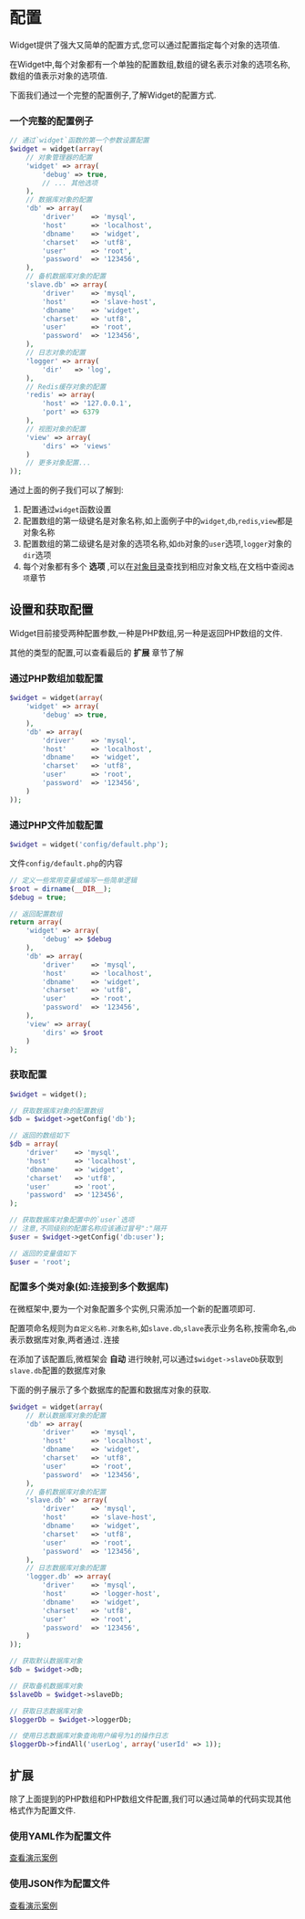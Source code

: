 # 配置

Widget提供了强大又简单的配置方式,您可以通过配置指定每个对象的选项值.

在Widget中,每个对象都有一个单独的配置数组,数组的键名表示对象的选项名称,数组的值表示对象的选项值.

下面我们通过一个完整的配置例子,了解Widget的配置方式.

### 一个完整的配置例子

```php
// 通过`widget`函数的第一个参数设置配置
$widget = widget(array(
    // 对象管理器的配置
    'widget' => array(
        'debug' => true,
        // ... 其他选项
    ),
    // 数据库对象的配置
    'db' => array(
        'driver'    => 'mysql',
        'host'      => 'localhost',
        'dbname'    => 'widget',
        'charset'   => 'utf8',
        'user'      => 'root',
        'password'  => '123456',
    ),
    // 备机数据库对象的配置
    'slave.db' => array(
        'driver'    => 'mysql',
        'host'      => 'slave-host',
        'dbname'    => 'widget',
        'charset'   => 'utf8',
        'user'      => 'root',
        'password'  => '123456',
    ),
    // 日志对象的配置
    'logger' => array(
        'dir'   => 'log',
    ),
    // Redis缓存对象的配置
    'redis' => array(
        'host' => '127.0.0.1',
        'port' => 6379
    ),
    // 视图对象的配置
    'view' => array(
        'dirs' => 'views'
    )
    // 更多对象配置...
));
```

通过上面的例子我们可以了解到:

1. 配置通过`widget`函数设置
2. 配置数组的第一级键名是对象名称,如上面例子中的`widget`,`db`,`redis`,`view`都是对象名称
3. 配置数组的第二级键名是对象的选项名称,如`db`对象的`user`选项,`logger`对象的`dir`选项
4. 每个对象都有多个 **选项** ,可以在[对象目录](README.md)查找到相应对象文档,在文档中查阅`选项`章节

## 设置和获取配置

Widget目前接受两种配置参数,一种是PHP数组,另一种是返回PHP数组的文件.

其他的类型的配置,可以查看最后的 **扩展** 章节了解

### 通过PHP数组加载配置

```php
$widget = widget(array(
    'widget' => array(
        'debug' => true,
    ),
    'db' => array(
        'driver'    => 'mysql',
        'host'      => 'localhost',
        'dbname'    => 'widget',
        'charset'   => 'utf8',
        'user'      => 'root',
        'password'  => '123456',
    )
));
```

### 通过PHP文件加载配置

```php
$widget = widget('config/default.php');
```

文件`config/default.php`的内容

```php
// 定义一些常用变量或编写一些简单逻辑
$root = dirname(__DIR__);
$debug = true;

// 返回配置数组
return array(
    'widget' => array(
        'debug' => $debug
    ),
    'db' => array(
        'driver'    => 'mysql',
        'host'      => 'localhost',
        'dbname'    => 'widget',
        'charset'   => 'utf8',
        'user'      => 'root',
        'password'  => '123456',
    ),
    'view' => array(
        'dirs' => $root
    )
);
```

### 获取配置

```php
$widget = widget();

// 获取数据库对象的配置数组
$db = $widget->getConfig('db');

// 返回的数组如下
$db = array(
    'driver'    => 'mysql',
    'host'      => 'localhost',
    'dbname'    => 'widget',
    'charset'   => 'utf8',
    'user'      => 'root',
    'password'  => '123456',
);

// 获取数据库对象配置中的`user`选项
// 注意,不同级别的配置名称应该通过冒号":"隔开
$user = $widget->getConfig('db:user');

// 返回的变量值如下
$user = 'root';
```

### 配置多个类对象(如:连接到多个数据库)

在微框架中,要为一个对象配置多个实例,只需添加一个新的配置项即可.

配置项命名规则为`自定义名称.对象名称`,如`slave.db`,`slave`表示业务名称,按需命名,`db`表示数据库对象,两者通过`.`连接

在添加了该配置后,微框架会 **自动** 进行映射,可以通过`$widget->slaveDb`获取到`slave.db`配置的数据库对象

下面的例子展示了多个数据库的配置和数据库对象的获取.

```php
$widget = widget(array(
    // 默认数据库对象的配置
    'db' => array(
        'driver'    => 'mysql',
        'host'      => 'localhost',
        'dbname'    => 'widget',
        'charset'   => 'utf8',
        'user'      => 'root',
        'password'  => '123456',
    ),
    // 备机数据库对象的配置
    'slave.db' => array(
        'driver'    => 'mysql',
        'host'      => 'slave-host',
        'dbname'    => 'widget',
        'charset'   => 'utf8',
        'user'      => 'root',
        'password'  => '123456',
    ),
    // 日志数据库对象的配置
    'logger.db' => array(
        'driver'    => 'mysql',
        'host'      => 'logger-host',
        'dbname'    => 'widget',
        'charset'   => 'utf8',
        'user'      => 'root',
        'password'  => '123456',
    )
));

// 获取默认数据库对象
$db = $widget->db;

// 获取备机数据库对象
$slaveDb = $widget->slaveDb;

// 获取日志数据库对象
$loggerDb = $widget->loggerDb;

// 使用日志数据库对象查询用户编号为1的操作日志
$loggerDb->findAll('userLog', array('userId' => 1));
```

## 扩展

除了上面提到的PHP数组和PHP数组文件配置,我们可以通过简单的代码实现其他格式作为配置文件.

### 使用YAML作为配置文件

[查看演示案例](../../../demos/using-yaml-as-widget-configuration)

### 使用JSON作为配置文件

[查看演示案例](../../../demos/using-json-as-widget-configuration)